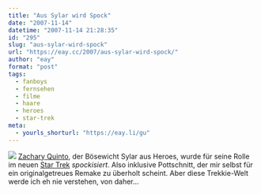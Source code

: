 ```yaml
---
title: "Aus Sylar wird Spock"
date: "2007-11-14"
datetime: "2007-11-14 21:28:35"
id: "295"
slug: "aus-sylar-wird-spock"
url: "https://eay.cc/2007/aus-sylar-wird-spock/"
author: "eay"
format: "post"
tags:
  - fanboys
  - fernsehen
  - filme
  - haare
  - heroes
  - star-trek
meta:
  - yourls_shorturl: "https://eay.li/gu"
---
```


![](/uploads/2007/sylarspock.jpg) [Zachary Quinto](http://www.imdb.com/name/nm0704270/), der Bösewicht Sylar aus Heroes, wurde für seine Rolle im neuen [Star Trek](//eay.cc/2007/clash-of-the-fanboys/) _spockisiert_. Also inklusive Pottschnitt, der mir selbst für ein originalgetreues Remake zu überholt scheint. Aber diese Trekkie-Welt werde ich eh nie verstehen, von daher...
